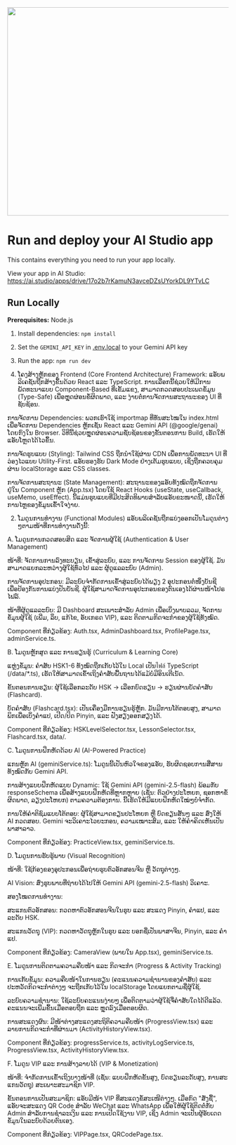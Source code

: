 <div align="center">
<img width="1200" height="475" alt="GHBanner" src="https://github.com/user-attachments/assets/0aa67016-6eaf-458a-adb2-6e31a0763ed6" />
</div>

# Run and deploy your AI Studio app

This contains everything you need to run your app locally.

View your app in AI Studio: https://ai.studio/apps/drive/17o2b7rKamuN3avceDZsUYorkDL9YTvLC

## Run Locally

**Prerequisites:**  Node.js


1. Install dependencies:
   `npm install`
2. Set the `GEMINI_API_KEY` in [.env.local](.env.local) to your Gemini API key
3. Run the app:
   `npm run dev`


1. ໂຄງສ້າງຫຼັກຂອງ Frontend (Core Frontend Architecture)
Framework: ແອັບພລິເຄຊັນຖືກສ້າງຂຶ້ນດ້ວຍ React ແລະ TypeScript. ການເລືອກນີ້ຊ່ວຍໃຫ້ມີການພັດທະນາແບບ Component-Based ທີ່ເຂັ້ມແຂງ, ສາມາດກວດສອບປະເພດຂໍ້ມູນ (Type-Safe) ເພື່ອຫຼຸດຜ່ອນຂໍ້ຜິດພາດ, ແລະ ງ່າຍຕໍ່ການຈັດການສະຖານະຂອງ UI ທີ່ຊັບຊ້ອນ.

ການຈັດການ Dependencies: ພວກເຮົາໃຊ້ importmap ທີ່ທັນສະໄໝໃນ index.html ເພື່ອຈັດການ Dependencies ຫຼັກເຊັ່ນ React ແລະ Gemini API (@google/genai) ໂດຍກົງໃນ Browser. ວິທີນີ້ຊ່ວຍຫຼຸດຜ່ອນຄວາມຊັບຊ້ອນຂອງຂັ້ນຕອນການ Build, ເຮັດໃຫ້ແອັບໂຫຼດໄດ້ໄວຂຶ້ນ.

ການຈັດຮູບແບບ (Styling): Tailwind CSS ຖືກນຳໃຊ້ຜ່ານ CDN ເພື່ອການພັດທະນາ UI ທີ່ວ່ອງໄວແບບ Utility-First. ແອັບຮອງຮັບ Dark Mode ຢ່າງເຕັມຮູບແບບ, ເຊິ່ງຖືກຄວບຄຸມຜ່ານ localStorage ແລະ CSS classes.

ການຈັດການສະຖານະ (State Management): ສະຖານະຂອງແອັບທັງໝົດຖືກຈັດການຢູ່ໃນ Component ຫຼັກ (App.tsx) ໂດຍໃຊ້ React Hooks (useState, useCallback, useMemo, useEffect). ນີ້ແມ່ນຮູບແບບທີ່ມີປະສິດທິພາບສຳລັບແອັບຂະໜາດນີ້, ເຮັດໃຫ້ການໄຫຼຂອງຂໍ້ມູນເຂົ້າໃຈງ່າຍ.

2. ໂມດູນການທຳງານ (Functional Modules)
ແອັບພລິເຄຊັນຖືກແບ່ງອອກເປັນໂມດູນຕ່າງໆຕາມໜ້າທີ່ການທຳງານດັ່ງນີ້:

A. ໂມດູນການກວດສອບສິດ ແລະ ຈັດການຜູ້ໃຊ້ (Authentication & User Management)

ໜ້າທີ່: ຈັດການການລົງທະບຽນ, ເຂົ້າສູ່ລະບົບ, ແລະ ການຈັດການ Session ຂອງຜູ້ໃຊ້. ມັນສາມາດແຍກລະຫວ່າງຜູ້ໃຊ້ທົ່ວໄປ ແລະ ຜູ້ດູແລລະບົບ (Admin).

ການຈັດການອຸປະກອນ: ມີລະບົບຈຳກັດການເຂົ້າສູ່ລະບົບໄດ້ພຽງ 2 ອຸປະກອນຕໍ່ໜຶ່ງບັນຊີ ເພື່ອປ້ອງກັນການແບ່ງປັນບັນຊີ. ຜູ້ໃຊ້ສາມາດຈັດການອຸປະກອນຂອງຕົນເອງໄດ້ຜ່ານໜ້າໂປຣໄຟລ໌.

ໜ້າທີ່ຜູ້ດູແລລະບົບ: ມີ Dashboard ສະເພາະສຳລັບ Admin ເພື່ອເບິ່ງພາບລວມ, ຈັດການຂໍ້ມູນຜູ້ໃຊ້ (ເພີ່ມ, ລຶບ, ແກ້ໄຂ, ອັບເກຣດ VIP), ແລະ ຕິດຕາມກິດຈະກຳຂອງຜູ້ໃຊ້ທັງໝົດ.

Component ທີ່ກ່ຽວຂ້ອງ: Auth.tsx, AdminDashboard.tsx, ProfilePage.tsx, adminService.ts.

B. ໂມດູນຫຼັກສູດ ແລະ ການຮຽນຮູ້ (Curriculum & Learning Core)

ແຫຼ່ງຂໍ້ມູນ: ຄຳສັບ HSK1-6 ທັງໝົດຖືກເກັບໄວ້ໃນ Local ເປັນไฟล์ TypeScript (/data/*.ts), ເຮັດໃຫ້ສາມາດເຂົ້າເຖິງຄຳສັບພື້ນຖານໄດ້ແມ້ບໍ່ມີອິນເຕີເນັດ.

ຂັ້ນຕອນການຮຽນ: ຜູ້ໃຊ້ເລືອກລະດັບ HSK -> ເລືອກບົດຮຽນ -> ຮຽນຜ່ານບັດຄຳສັບ (Flashcard).

ບັດຄຳສັບ (Flashcard.tsx): ເປັນເຄື່ອງມືການຮຽນຮູ້ຫຼັກ. ມັນມີການໂຕ້ຕອບສູງ, ສາມາດພິກເພື່ອເບິ່ງຄຳແປ, ເປີດ/ປິດ Pinyin, ແລະ ຟັງສຽງອອກສຽງໄດ້.

Component ທີ່ກ່ຽວຂ້ອງ: HSKLevelSelector.tsx, LessonSelector.tsx, Flashcard.tsx, data/.

C. ໂມດູນການຝຶກຫັດດ້ວຍ AI (AI-Powered Practice)

ແກນຫຼັກ AI (geminiService.ts): ໂມດູນນີ້ເປັນຫົວໃຈຂອງແອັບ, ຮັບຜິດຊອບການສື່ສານທັງໝົດກັບ Gemini API.

ການສ້າງແບບຝຶກຫັດແບບ Dynamic: ໃຊ້ Gemini API (gemini-2.5-flash) ພ້ອມກັບ responseSchema ເພື່ອສ້າງແບບຝຶກຫັດທີ່ຫຼາກຫຼາຍ (ເຊັ່ນ: ຕົວຢ່າງປະໂຫຍກ, ຊອກຫາຂໍ້ຜິດພາດ, ລຽງປະໂຫຍກ) ຕາມຄວາມຕ້ອງການ. ນີ້ເຮັດໃຫ້ມີແບບຝຶກຫັດໃໝ່ໆບໍ່ຈຳກັດ.

ການໃຫ້ຄຳຕິຊົມແບບໂຕ້ຕອບ: ຜູ້ໃຊ້ສາມາດຂຽນປະໂຫຍກ ຫຼື ບົດຂຽນສັ້ນໆ ແລະ ສົ່ງໃຫ້ AI ກວດສອບ. Gemini ຈະວິເຄາະໄວຍະກອນ, ຄວາມເໝາະສົມ, ແລະ ໃຫ້ຄຳຄິດເຫັນເປັນພາສາລາວ.

Component ທີ່ກ່ຽວຂ້ອງ: PracticeView.tsx, geminiService.ts.

D. ໂມດູນການຮັບຮູ້ພາບ (Visual Recognition)

ໜ້າທີ່: ໃຊ້ກ້ອງຂອງອຸປະກອນເພື່ອຖ່າຍຮູບຕົວອັກສອນຈີນ ຫຼື ວັດຖຸຕ່າງໆ.

AI Vision: ສົ່ງຮູບພາບທີ່ຖ່າຍໄດ້ໄປໃຫ້ Gemini API (gemini-2.5-flash) ວິເຄາະ.

ສອງໂໝດການທຳງານ:

ສະແກນຕົວອັກສອນ: ກວດຫາຕົວອັກສອນຈີນໃນຮູບ ແລະ ສະແດງ Pinyin, ຄຳແປ, ແລະ ລະດັບ HSK.

ສະແກນວັດຖຸ (VIP): ກວດຫາວັດຖຸຫຼັກໃນຮູບ ແລະ ບອກຊື່ເປັນພາສາຈີນ, Pinyin, ແລະ ຄຳແປ.

Component ທີ່ກ່ຽວຂ້ອງ: CameraView (ພາຍໃນ App.tsx), geminiService.ts.

E. ໂມດູນການຕິດຕາມຄວາມຄືບໜ້າ ແລະ ກິດຈະກຳ (Progress & Activity Tracking)

ການເກັບຂໍ້ມູນ: ຄວາມຄືບໜ້າໃນການຮຽນ (ຄະແນນຄວາມຊຳນານຂອງຄຳສັບ) ແລະ ປະຫວັດກິດຈະກຳຕ່າງໆ ຈະຖືກເກັບໄວ້ໃນ localStorage ໂດຍແຍກຕາມຊື່ຜູ້ໃຊ້.

ລະບົບຄວາມຊຳນານ: ໃຊ້ລະບົບຄະແນນງ່າຍໆ ເພື່ອຕິດຕາມວ່າຜູ້ໃຊ້ຈື່ຄຳສັບໃດໄດ້ດີແລ້ວ. ຄະແນນຈະເພີ່ມຂຶ້ນເມື່ອຕອບຖືກ ແລະ ຫຼຸດລົງເມື່ອຕອບຜິດ.

ການສະແດງຜົນ: ມີໜ້າຕ່າງສະແດງສະຖິຕິຄວາມຄືບໜ້າ (ProgressView.tsx) ແລະ ລາຍການກິດຈະກຳທີ່ຜ່ານມາ (ActivityHistoryView.tsx).

Component ທີ່ກ່ຽວຂ້ອງ: progressService.ts, activityLogService.ts, ProgressView.tsx, ActivityHistoryView.tsx.

F. ໂມດູນ VIP ແລະ ການສ້າງລາຍໄດ້ (VIP & Monetization)

ໜ້າທີ່: ຈຳກັດການເຂົ້າເຖິງບາງໜ້າທີ່ (ເຊັ່ນ: ແບບຝຶກຫັດຂັ້ນສູງ, ບົດຮຽນລະດັບສູງ, ການສະແກນວັດຖຸ) ສະເພາະສະມາຊິກ VIP.

ຂັ້ນຕອນການເປັນສະມາຊິກ: ແອັບມີໜ້າ VIP ທີ່ສະແດງຂໍ້ສະເໜີຕ່າງໆ. ເມື່ອກົດ "ສັ່ງຊື້", ແອັບຈະສະແດງ QR Code ສຳລັບ WeChat ແລະ WhatsApp ເພື່ອໃຫ້ຜູ້ໃຊ້ຕິດຕໍ່ກັບ Admin ສຳລັບການຊຳລະເງິນ ແລະ ການເປີດໃຊ້ງານ VIP, ເຊິ່ງ Admin ຈະເປັນຜູ້ອັບເດດຂໍ້ມູນໃນລະບົບດ້ວຍຕົນເອງ.

Component ທີ່ກ່ຽວຂ້ອງ: VIPPage.tsx, QRCodePage.tsx.
